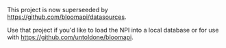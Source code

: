 This project is now superseeded by https://github.com/bloomapi/datasources.

Use that project if you'd like to load the NPI into a local database or for use with https://github.com/untoldone/bloomapi.
